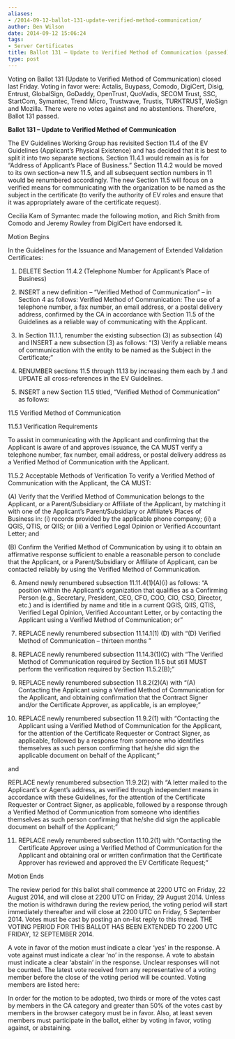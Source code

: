 ```yaml
---
aliases:
- /2014-09-12-ballot-131-update-verified-method-communication/
author: Ben Wilson
date: 2014-09-12 15:06:24
tags:
- Server Certificates
title: Ballot 131 – Update to Verified Method of Communication (passed)
type: post
---
```


Voting on Ballot 131 (Update to Verified Method of Communication) closed last Friday. Voting in favor were: Actalis, Buypass, Comodo, DigiCert, Disig, Entrust, GlobalSign, GoDaddy, OpenTrust, QuoVadis, SECOM Trust, SSC, StartCom, Symantec, Trend Micro, Trustwave, Trustis, TURKTRUST, WoSign and Mozilla. There were no votes against and no abstentions. Therefore, Ballot 131 passed.

**Ballot 131 – Update to Verified Method of Communication**

The EV Guidelines Working Group has revisited Section 11.4 of the EV Guidelines (Applicant’s Physical Existence) and has decided that it is best to split it into two separate sections. Section 11.4.1 would remain as is for “Address of Applicant’s Place of Business.” Section 11.4.2 would be moved to its own section–a new 11.5, and all subsequent section numbers in 11 would be renumbered accordingly. The new Section 11.5 will focus on a verified means for communicating with the organization to be named as the subject in the certificate (to verify the authority of EV roles and ensure that it was appropriately aware of the certificate request).

Cecilia Kam of Symantec made the following motion, and Rich Smith from Comodo and Jeremy Rowley from DigiCert have endorsed it.

Motion Begins

In the Guidelines for the Issuance and Management of Extended Validation Certificates:

1. DELETE Section 11.4.2 (Telephone Number for Applicant’s Place of Business)

1. INSERT a new definition – “Verified Method of Communication” – in Section 4 as follows: Verified Method of Communication: The use of a telephone number, a fax number, an email address, or a postal delivery address, confirmed by the CA in accordance with Section 11.5 of the Guidelines as a reliable way of communicating with the Applicant.

1. In Section 11.1.1, renumber the existing subsection (3) as subsection (4) and INSERT a new subsection (3) as follows: “(3) Verify a reliable means of communication with the entity to be named as the Subject in the Certificate;”

1. RENUMBER sections 11.5 through 11.13 by increasing them each by .1 and UPDATE all cross-references in the EV Guidelines.

1. INSERT a new Section 11.5 titled, “Verified Method of Communication” as follows:

11.5 Verified Method of Communication

11.5.1 Verification Requirements

To assist in communicating with the Applicant and confirming that the Applicant is aware of and approves issuance, the CA MUST verify a telephone number, fax number, email address, or postal delivery address as a Verified Method of Communication with the Applicant.

11.5.2 Acceptable Methods of Verification To verify a Verified Method of Communication with the Applicant, the CA MUST:

(A) Verify that the Verified Method of Communication belongs to the Applicant, or a Parent/Subsidiary or Affiliate of the Applicant, by matching it with one of the Applicant’s Parent/Subsidiary or Affiliate’s Places of Business in: (i) records provided by the applicable phone company; (ii) a QGIS, QTIS, or QIIS; or (iii) a Verified Legal Opinion or Verified Accountant Letter; and

(B) Confirm the Verified Method of Communication by using it to obtain an affirmative response sufficient to enable a reasonable person to conclude that the Applicant, or a Parent/Subsidiary or Affiliate of Applicant, can be contacted reliably by using the Verified Method of Communication.

6. Amend newly renumbered subsection 11.11.4(1)(A)(i) as follows: “A position within the Applicant’s organization that qualifies as a Confirming Person (e.g., Secretary, President, CEO, CFO, COO, CIO, CSO, Director, etc.) and is identified by name and title in a current QGIS, QIIS, QTIS, Verified Legal Opinion, Verified Accountant Letter, or by contacting the Applicant using a Verified Method of Communication; or”

1. REPLACE newly renumbered subsection 11.14.1(1) (D) with “(D) Verified Method of Communication – thirteen months ”

1. REPLACE newly renumbered subsection 11.14.3(1)(C) with “The Verified Method of Communication required by Section 11.5 but still MUST perform the verification required by Section 11.5.2(B);”

1. REPLACE newly renumbered subsection 11.8.2(2)(A) with “(A) Contacting the Applicant using a Verified Method of Communication for the Applicant, and obtaining confirmation that the Contract Signer and/or the Certificate Approver, as applicable, is an employee;”

1. REPLACE newly renumbered subsection 11.9.2(1) with “Contacting the Applicant using a Verified Method of Communication for the Applicant, for the attention of the Certificate Requester or Contract Signer, as applicable, followed by a response from someone who identifies themselves as such person confirming that he/she did sign the applicable document on behalf of the Applicant;”

and

REPLACE newly renumbered subsection 11.9.2(2) with “A letter mailed to the Applicant’s or Agent’s address, as verified through independent means in accordance with these Guidelines, for the attention of the Certificate Requester or Contract Signer, as applicable, followed by a response through a Verified Method of Communication from someone who identifies themselves as such person confirming that he/she did sign the applicable document on behalf of the Applicant;”

11. REPLACE newly renumbered subsection 11.10.2(1) with “Contacting the Certificate Approver using a Verified Method of Communication for the Applicant and obtaining oral or written confirmation that the Certificate Approver has reviewed and approved the EV Certificate Request;”

Motion Ends

The review period for this ballot shall commence at 2200 UTC on Friday, 22 August 2014, and will close at 2200 UTC on Friday, 29 August 2014. Unless the motion is withdrawn during the review period, the voting period will start immediately thereafter and will close at 2200 UTC on Friday, 5 September 2014. Votes must be cast by posting an on-list reply to this thread. THE VOTING PERIOD FOR THIS BALLOT HAS BEEN EXTENDED TO 2200 UTC FRIDAY, 12 SEPTEMBER 2014.

A vote in favor of the motion must indicate a clear ‘yes’ in the response. A vote against must indicate a clear ‘no’ in the response. A vote to abstain must indicate a clear ‘abstain’ in the response. Unclear responses will not be counted. The latest vote received from any representative of a voting member before the close of the voting period will be counted. Voting members are listed here:

In order for the motion to be adopted, two thirds or more of the votes cast by members in the CA category and greater than 50% of the votes cast by members in the browser category must be in favor. Also, at least seven members must participate in the ballot, either by voting in favor, voting against, or abstaining.